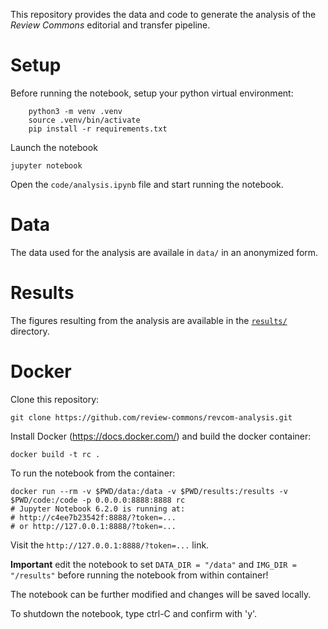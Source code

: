 This repository provides the data and code to generate the analysis of the _Review Commons_ editorial and transfer pipeline. 


# Setup

Before running the notebook, setup your python virtual environment:

````
    python3 -m venv .venv
    source .venv/bin/activate
    pip install -r requirements.txt
````

Launch the notebook

    jupyter notebook

Open the `code/analysis.ipynb` file and start running the notebook.

# Data

The data used for the analysis are availale in `data/` in an anonymized form.

# Results

The figures resulting from the analysis are available in the [`results/`](https://github.com/review-commons/revcom-analysis/tree/master/results) directory.

# Docker

Clone this repository:

    git clone https://github.com/review-commons/revcom-analysis.git

Install Docker (https://docs.docker.com/) and build the docker container:

    docker build -t rc .

To run the notebook from the container:

    docker run --rm -v $PWD/data:/data -v $PWD/results:/results -v $PWD/code:/code -p 0.0.0.0:8888:8888 rc
    # Jupyter Notebook 6.2.0 is running at:
    # http://c4ee7b23542f:8888/?token=...
    # or http://127.0.0.1:8888/?token=...

Visit the `http://127.0.0.1:8888/?token=...` link.

**Important** edit the notebook to set `DATA_DIR = "/data"` and `IMG_DIR = "/results"` before running the notebook from within container!

The notebook can be further modified and changes will be saved locally.

To shutdown the notebook, type ctrl-C and confirm with 'y'.